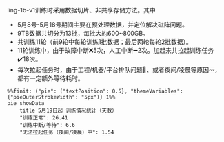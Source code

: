 ling-1b-v1训练时采用数据切片、非共享存储方法。其中
* 5月8号-5月18号期间主要在预处理数据，并定位解决磁阵问题。
* 9TB数据共切分为13批，每批大約600~800GB。
* 共训练11轮（前9轮中每轮训练1批数据；最后两轮每轮2批数据）。
* 11轮训练中，由于故障中断:x:5次，人工中断:heavy_minus_sign:2次。加起来共拉起训练任务:heavy_check_mark:18次。
* 每次拉起任务时，由于工程/机器/平台排队问题:wrench:、或者夜间/凌晨等原因:zzz:，都有一定额外等待耗时。

```mermaid
%%finit: ("pie": ("textPosition": 0.5}, "themeVariables": {"pieOuterStrokeWidth": "5px")} 1%% 
pie showData
    title 5月19日起 训练情况统计（天数）
    "训练正常": 26.41
    "训练中断/等待": 6.6
    "无法拉起任务（夜间/凌晨）中": 1.54
```